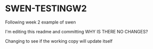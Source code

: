 # SWEN-TESTINGW2
Following week 2 example of swen

I'm editing this readme and committing
WHY IS THERE NO CHANGES?

Changing to see if the working copy will update itself
